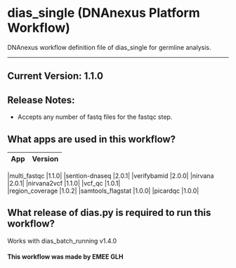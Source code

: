 # dias_single (DNAnexus Platform Workflow)
DNAnexus workflow definition file of dias_single for germline analysis.

-------

## Current Version: 1.1.0

## Release Notes:
* Accepts any number of fastq files for the fastqc step.

## What apps are used in this workflow?

|  App 	| Version  	|
|---	|---	|

|multi_fastqc       |1.1.0|
|sention-dnaseq     |2.0.1|
|verifybamid        |2.0.0|
|nirvana            |2.0.1|
|nirvana2vcf        |1.1.0|
|vcf_qc 	        |1.0.1|  
|region_coverage   	|1.0.2|
|samtools_flagstat  |1.0.0|
|picardqc           |1.0.0|


## What release of dias.py is required to run this workflow?

Works with dias_batch_running v1.4.0



#### This workflow was made by EMEE GLH
